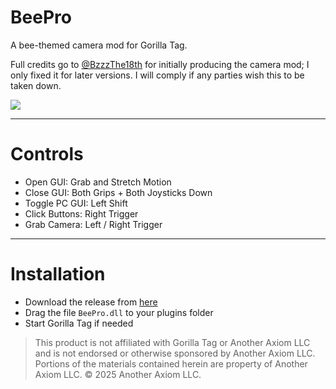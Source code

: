# BeePro
A bee-themed camera mod for Gorilla Tag.

Full credits go to [@BzzzThe18th](https://github.com/BzzzThe18th) for initially producing the camera mod; I only fixed it for later versions.
I will comply if any parties wish this to be taken down.

<img src="https://i.imgur.com/bXqXQ98.gif">

---

# Controls
- Open GUI: Grab and Stretch Motion
- Close GUI: Both Grips + Both Joysticks Down
- Toggle PC GUI: Left Shift
- Click Buttons: Right Trigger
- Grab Camera: Left / Right Trigger

---

# Installation

- Download the release from [here](https://github.com/iiDk-the-actual/BeePro/releases/latest)
- Drag the file `BeePro.dll` to your plugins folder
- Start Gorilla Tag if needed

> This product is not affiliated with Gorilla Tag or Another Axiom LLC and is not endorsed or otherwise sponsored by Another Axiom LLC. Portions of the materials contained herein are property of Another Axiom LLC. © 2025 Another Axiom LLC.
